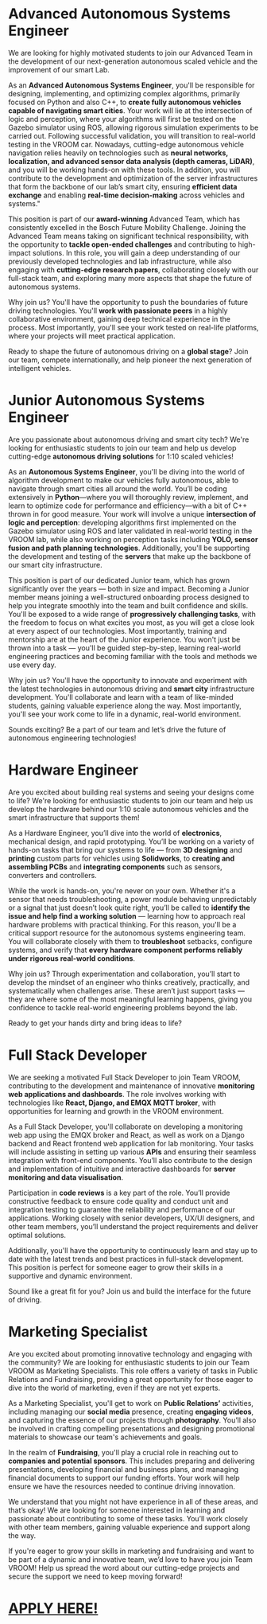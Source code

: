 # Advanced Autonomous Systems Engineer

We are looking for highly motivated students to join our Advanced Team in the development of our next-generation autonomous  scaled vehicle and the improvement of our smart Lab.

As an **Advanced Autonomous Systems Engineer**, you'll be responsible for designing, implementing, and optimizing complex algorithms, primarily focused on Python and also C++, to **create fully autonomous vehicles capable of navigating smart cities**. Your work will lie at the intersection of logic and perception, where your algorithms will first be tested on the Gazebo simulator using ROS, allowing rigorous simulation experiments to be carried out. Following successful validation, you will transition to real-world testing in the VROOM car. Nowadays, cutting-edge autonomous vehicle navigation relies heavily on technologies such as **neural networks, localization, and advanced sensor data analysis (depth cameras, LiDAR)**, and you will be working hands-on with these tools. In addition, you will contribute to the development and optimization of the server infrastructures that form the backbone of our lab’s smart city, ensuring **efficient data exchange** and enabling **real-time decision-making** across vehicles and systems."

This position is part of our **award-winning** Advanced Team, which has consistently excelled in the Bosch Future Mobility Challenge. Joining the Advanced Team means taking on significant technical responsibility, with the opportunity to **tackle open-ended challenges** and contributing to high-impact solutions. In this role, you will gain a deep understanding of our previously developed technologies and lab infrastructure, while also engaging with **cutting-edge research papers**, collaborating closely with our full-stack team, and exploring many more aspects that shape the future of autonomous systems.

Why join us? You'll have the opportunity to push the boundaries of future driving technologies. You'll **work with passionate peers** in a highly collaborative environment, gaining deep technical experience in the process. Most importantly, you'll see your work tested on real-life platforms, where your projects will meet practical application.

Ready to shape the future of autonomous driving on a **global stage**? Join our team, compete internationally, and help pioneer the next generation of intelligent vehicles.

# Junior Autonomous Systems Engineer

Are you passionate about autonomous driving and smart city tech? We're looking for enthusiastic students to join our team and help us develop cutting-edge **autonomous driving solutions** for 1:10 scaled vehicles!

As an **Autonomous Systems Engineer**, you'll be diving into the world of algorithm development to make our vehicles fully autonomous, able to navigate through smart cities all around the world. You’ll be coding extensively in **Python**—where you will thoroughly review, implement, and learn to optimize code for performance and efficiency—with a bit of C++ thrown in for good measure. Your work will involve a unique **intersection of logic and perception**: developing algorithms first implemented on the Gazebo simulator using ROS and later validated in real-world testing in the VROOM lab, while also working on perception tasks including **YOLO, sensor fusion and path planning technologies**. Additionally, you'll be supporting the development and testing of the **servers** that make up the backbone of our smart city infrastructure.

This position is part of our dedicated Junior team, which has grown significantly over the years — both in size and impact. Becoming a Junior member means joining a well-structured onboarding process designed to help you integrate smoothly into the team and built confidence and skills. You'll be exposed to a wide range of **progressively challenging tasks**, with the freedom to focus on what excites you most, as you will get a close look at every aspect of our technologies.
Most importantly, training and mentorship are at the heart of the Junior experience. You won't just be thrown into a task — you'll be guided step-by-step, learning real-world engineering practices and becoming familiar with the tools and methods we use every day.

Why join us? You'll have the opportunity to innovate and experiment with the latest technologies in autonomous driving and **smart city** infrastructure development. You'll collaborate and learn with a team of like-minded students, gaining valuable experience along the way. Most importantly, you'll see your work come to life in a dynamic, real-world environment.

Sounds exciting? Be a part of our team and let’s drive the future of autonomous engineering technologies!

# Hardware Engineer
Are you excited about building real systems and seeing your designs come to life? We're looking for enthusiastic students to join our team and help us develop the hardware behind our 1:10 scale autonomous vehicles and the smart infrastructure that supports them!

As a Hardware Engineer, you’ll dive into the world of **electronics**, mechanical design, and rapid prototyping. You’ll be working on a variety of hands-on tasks that bring our systems to life — from **3D designing** and **printing** custom parts for vehicles using **Solidworks**, to **creating and assembling PCBs** and **integrating components** such as sensors, converters and controllers. 

While the work is hands-on, you're never on your own. Whether it's a sensor that needs troubleshooting, a power module behaving unpredictably or a signal that just doesn’t look quite right, you’ll be called to **identify the issue and help find a working solution** — learning how to approach real hardware problems with practical thinking. For this reason, you'll be a critical support resource for the autonomous systems engineering team. You will collaborate closely with them to **troubleshoot** setbacks, configure systems, and verify that **every hardware component performs reliably under rigorous real-world conditions**.

Why join us?
Through experimentation and collaboration, you’ll start to develop the mindset of an engineer  who thinks creatively, practically, and systematically when challenges arise. These aren’t just support tasks — they are where some of the most meaningful learning happens, giving you confidence to tackle real-world engineering problems beyond the lab.

Ready to get your hands dirty and bring ideas to life?

# Full Stack Developer

We are seeking a motivated Full Stack Developer to join Team VROOM, contributing to the development and maintenance of innovative **monitoring web applications and dashboards**. The role involves working with technologies like **React, Django, and EMQX MQTT broker**, with opportunities for learning and growth in the VROOM environment.

As a Full Stack Developer, you'll collaborate on developing a monitoring web app using the EMQX broker and React, as well as work on a Django backend and React frontend web application for lab monitoring. Your tasks will include assisting in setting up various **APIs** and ensuring their seamless integration with front-end components. You’ll also contribute to the design and implementation of intuitive and interactive dashboards for **server monitoring and data visualisation**.

Participation in **code reviews** is a key part of the role. You’ll provide constructive feedback to ensure code quality and conduct unit and integration testing to guarantee the reliability and performance of our applications. Working closely with senior developers, UX/UI designers, and other team members, you’ll understand the project requirements and deliver optimal solutions.

Additionally, you'll have the opportunity to continuously learn and stay up to date with the latest trends and best practices in full-stack development. This position is perfect for someone eager to grow their skills in a supportive and dynamic environment.

Sound like a great fit for you? Join us and build the interface for the future of driving.

# Marketing Specialist

Are you excited about promoting innovative technology and engaging with the community? We are looking for enthusiastic students to join our Team VROOM as Marketing Specialists. This role offers a variety of tasks in Public Relations and Fundraising, providing a great opportunity for those eager to dive into the world of marketing, even if they are not yet experts.

As a Marketing Specialist, you'll get to work on **Public Relations’** activities, including managing our **social media** presence, creating **engaging videos**, and capturing the essence of our projects through **photography**. You’ll also be involved in crafting compelling presentations and designing promotional materials to showcase our team's achievements and goals.

In the realm of **Fundraising**, you'll play a crucial role in reaching out to **companies and potential sponsors**. This includes preparing and delivering presentations, developing financial and business plans, and managing financial documents to support our funding efforts. Your work will help ensure we have the resources needed to continue driving innovation.

We understand that you might not have experience in all of these areas, and that’s okay! We are looking for someone interested in learning and passionate about contributing to some of these tasks. You’ll work closely with other team members, gaining valuable experience and support along the way.

If you're eager to grow your skills in marketing and fundraising and want to be part of a dynamic and innovative team, we’d love to have you join Team VROOM! 
Help us spread the word about our cutting-edge projects and secure the support we need to keep moving forward!

# [APPLY HERE!](https://forms.gle/at23LnkYaEoVFW7KA)
